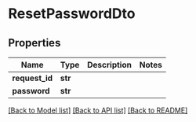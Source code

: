 # ResetPasswordDto

## Properties
Name | Type | Description | Notes
------------ | ------------- | ------------- | -------------
**request_id** | **str** |  | 
**password** | **str** |  | 

[[Back to Model list]](../README.md#documentation-for-models) [[Back to API list]](../README.md#documentation-for-api-endpoints) [[Back to README]](../README.md)

